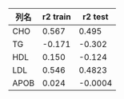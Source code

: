 | 列名   | r2 train | r2 test |
|------|----------|---------|
| CHO  | 0.567    | 0.495   |
| TG   | -0.171   | -0.302  |
| HDL  | 0.150    | -0.124  |
| LDL  | 0.546    | 0.4823  |
| APOB | 0.024    | -0.0004 |

